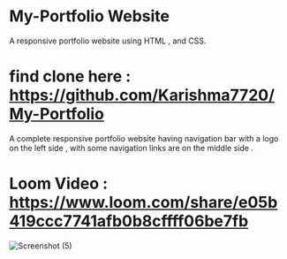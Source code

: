 
# My-Portfolio Website
A  responsive portfolio website using HTML , and CSS.

# find clone here : https://github.com/Karishma7720/My-Portfolio

A complete responsive portfolio website having navigation bar with a logo on the left side , 
with some navigation links are on the middle side .





# Loom Video :  https://www.loom.com/share/e05b419ccc7741afb0b8cffff06be7fb 








![Screenshot (5)](https://user-images.githubusercontent.com/108576677/196045273-2dbfbc01-271b-478e-803e-3a2e7701c8e0.png)

